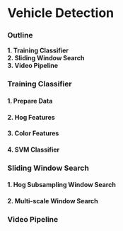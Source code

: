 # Vehicle Detection
### Outline
__1. Training Classifier__  
__2. Sliding Window Search__  
__3. Video Pipeline__  

### Training Classifier
#### 1. Prepare Data
#### 2. Hog Features
#### 3. Color Features
#### 4. SVM Classifier

### Sliding Window Search
#### 1. Hog Subsampling Window Search
#### 2. Multi-scale Window Search

### Video Pipeline
